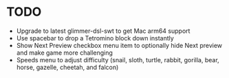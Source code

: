 # TODO

- Upgrade to latest glimmer-dsl-swt to get Mac arm64 support
- Use spacebar to drop a Tetromino block down instantly
- Show Next Preview checkbox menu item to optionally hide Next preview and make game more challenging
- Speeds menu to adjust difficulty (snail, sloth, turtle, rabbit, gorilla, bear, horse, gazelle, cheetah, and falcon)

